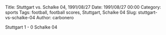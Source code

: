 Title: Stuttgart vs. Schalke 04, 1991/08/27
Date: 1991/08/27 00:00
Category: sports
Tags: football, football scores, Stuttgart, Schalke 04
Slug: stuttgart-vs-schalke-04
Author: carbonero


Stuttgart 1 - 0 Schalke 04
